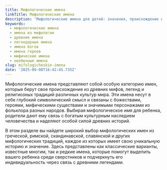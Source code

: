 ```yaml
---
title: Мифологические имена
linkTitle: Мифологические имена
description: 'Мифологические имена для детей: значения, происхождение и популярные варианты из древних легенд и мифов разных культур мира.'
keywords:
  - мифологические имена
  - имена из мифологии
  - древние имена
  - легендарные имена
  - имена богов
  - имена героев
  - мифические имена
  - необычные имена
slug: mifologicheskie-imena
date: '2025-09-08T16:42:45.735Z'
---
```


Мифологические имена представляют собой особую категорию имен, которые берут свое происхождение из древних мифов, легенд и религиозных традиций различных культур мира. Эти имена несут в себе глубокий символический смысл и связаны с божествами, героями, мифическими существами и значимыми персонажами из фольклора разных народов. Выбирая мифологическое имя для ребенка, родители дают ему связь с богатым культурным наследием человечества и наделяют особой силой древних историй.

В этом разделе вы найдете широкий выбор мифологических имен из греческой, римской, скандинавской, славянской и других мифологических традиций, каждое из которых имеет свою уникальную историю и значение. Здесь представлены как классические варианты, известные многим, так и редкие имена, которые помогут выделить вашего ребенка среди сверстников и подчеркнуть его индивидуальность через связь с древними легендами.
